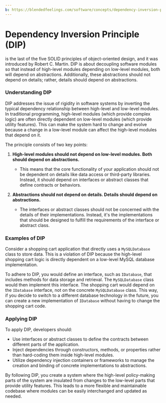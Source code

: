 ```yaml
---
b: https://blendedfeelings.com/software/concepts/dependency-inversion-principle-dip.md
---
```


# Dependency Inversion Principle (DIP) 
is the last of the five SOLID principles of object-oriented design, and it was introduced by Robert C. Martin. DIP is about decoupling software modules so that instead of high-level modules depending on low-level modules, both will depend on abstractions. Additionally, these abstractions should not depend on details; rather, details should depend on abstractions.

### Understanding DIP

DIP addresses the issue of rigidity in software systems by inverting the typical dependency relationship between high-level and low-level modules. In traditional programming, high-level modules (which provide complex logic) are often directly dependent on low-level modules (which provide utility features). This can make the system hard to change and evolve because a change in a low-level module can affect the high-level modules that depend on it.

The principle consists of two key points:

1. **High-level modules should not depend on low-level modules. Both should depend on abstractions.**
   - This means that the core functionality of your application should not be dependent on details like data access or third-party libraries. Instead, it should depend on interfaces or abstract classes that define contracts or behaviors.

2. **Abstractions should not depend on details. Details should depend on abstractions.**
   - The interfaces or abstract classes should not be concerned with the details of their implementations. Instead, it's the implementations that should be designed to fulfill the requirements of the interface or abstract class.

### Examples of DIP

Consider a shopping cart application that directly uses a `MySQLDatabase` class to store data. This is a violation of DIP because the high-level shopping cart logic is directly dependent on a low-level MySQL database implementation.

To adhere to DIP, you would define an interface, such as `IDatabase`, that includes methods for data storage and retrieval. The `MySQLDatabase` class would then implement this interface. The shopping cart would depend on the `IDatabase` interface, not on the concrete `MySQLDatabase` class. This way, if you decide to switch to a different database technology in the future, you can create a new implementation of `IDatabase` without having to change the shopping cart code.

### Applying DIP

To apply DIP, developers should:

- Use interfaces or abstract classes to define the contracts between different parts of the application.
- Inject dependencies through constructors, methods, or properties rather than hard-coding them inside high-level modules.
- Utilize dependency injection containers or frameworks to manage the creation and binding of concrete implementations to abstractions.

By following DIP, you create a system where the high-level policy-making parts of the system are insulated from changes to the low-level parts that provide utility features. This leads to a more flexible and maintainable codebase where modules can be easily interchanged and updated as needed.